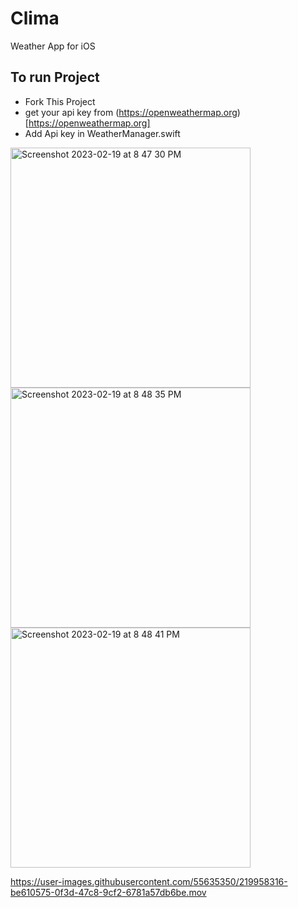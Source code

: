 # Clima

Weather App for iOS

## To run Project
* Fork This Project
* get your api key from (https://openweathermap.org)[https://openweathermap.org]
* Add Api key in WeatherManager.swift


<img width="384" alt="Screenshot 2023-02-19 at 8 47 30 PM" src="https://user-images.githubusercontent.com/55635350/219958300-d43e2ddf-aa29-4c07-af10-c1941074021a.png">
<img width="384" alt="Screenshot 2023-02-19 at 8 48 35 PM" src="https://user-images.githubusercontent.com/55635350/219958306-defad6e9-b3cc-4231-8895-c009d65b6aa9.png">
<img width="384" alt="Screenshot 2023-02-19 at 8 48 41 PM" src="https://user-images.githubusercontent.com/55635350/219958310-c7b8e93a-e656-4db7-96bf-918f6ad08ca3.png">


https://user-images.githubusercontent.com/55635350/219958316-be610575-0f3d-47c8-9cf2-6781a57db6be.mov

